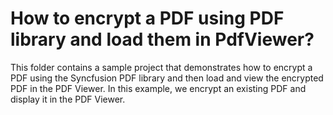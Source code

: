 # How to encrypt a PDF using PDF library and load them in PdfViewer?

This folder contains a sample project that demonstrates how to encrypt a PDF using the Syncfusion PDF library and then load and view the encrypted PDF in the PDF Viewer. In this example, we encrypt an existing PDF and display it in the PDF Viewer.